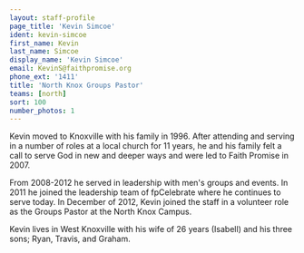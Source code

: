 ```yaml
---
layout: staff-profile
page_title: 'Kevin Simcoe'
ident: kevin-simcoe
first_name: Kevin
last_name: Simcoe
display_name: 'Kevin Simcoe'
email: KevinS@faithpromise.org
phone_ext: '1411'
title: 'North Knox Groups Pastor'
teams: [north]
sort: 100
number_photos: 1
---
```


Kevin moved to Knoxville with his family in 1996. After attending and serving in a number of roles at a local church for 11 years, he and his family felt a call to serve God in new and deeper ways and were led to Faith Promise in 2007.

From 2008-2012 he served in leadership with men's groups and events. In 2011 he joined the leadership team of fpCelebrate where he continues to serve today. In December of 2012, Kevin joined the staff in a volunteer role as the Groups Pastor at the North Knox Campus.

Kevin lives in West Knoxville with his wife of 26 years (Isabell) and his three sons; Ryan, Travis, and Graham.